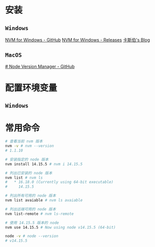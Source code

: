 # 安装

## `Windows`

[NVM for Windows - GitHub](https://github.com/coreybutler/nvm-windows)
[NVM for Windows - Releases](https://github.com/coreybutler/nvm-windows/releases)
[卡斯伯's Blog](https://www.casper.tw/development/2022/01/10/install-nvm/)

## `MacOS`

[# Node Version Manager - GitHub](https://github.com/nvm-sh/nvm)

# 配置环境变量

## `Windows`

# 常用命令

```bash
# 查看当前 nvm 版本
nvm -v # nvm --version
# 1.1.10

# 安装指定的 node 版本
nvm install 14.15.5 # nvm i 14.15.5

# 列出已安装的 node 版本
nvm list # nvm ls
#   * 16.18.0 (Currently using 64-bit executable)
#     14.15.5

# 列出所有可用的 node 版本
nvm list avaiable # nvm ls avaiable

# 列出远端可用的 node 版本
nvm list-remote # nvm ls-remote

# 使用 14.15.5 版本的 node
nvm use 14.15.5 # Now using node v14.15.5 (64-bit)

node -v # node --version
# v14.15.5
```